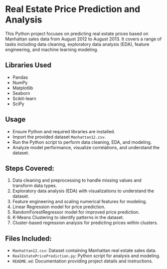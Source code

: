# Real Estate Price Prediction and Analysis

This Python project focuses on predicting real estate prices based on Manhattan sales data from August 2012 to August 2013. It covers a range of tasks including data cleaning, exploratory data analysis (EDA), feature engineering, and machine learning modeling.

## Libraries Used
- Pandas
- NumPy
- Matplotlib
- Seaborn
- Scikit-learn
- SciPy

## Usage
- Ensure Python and required libraries are installed.
- Import the provided dataset `Manhattan12.csv`.
- Run the Python script to perform data cleaning, EDA, and modeling.
- Analyze model performance, visualize correlations, and understand the dataset.

## Steps Covered:
1. Data cleaning and preprocessing to handle missing values and transform data types.
2. Exploratory data analysis (EDA) with visualizations to understand the dataset.
3. Feature engineering and scaling numerical features for modeling.
4. Linear Regression model for price prediction.
5. RandomForestRegressor model for improved price prediction.
6. K-Means Clustering to identify patterns in the dataset.
7. Cluster-based regression analysis for predicting prices within clusters.

## Files Included:
- `Manhattan12.csv`: Dataset containing Manhattan real estate sales data.
- `RealEstatePricePrediction.py`: Python script for analysis and modeling.
- `README.md`: Documentation providing project details and instructions.

